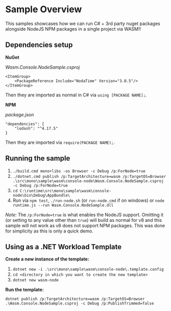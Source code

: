 # Sample Overview

This samples showcases how we can run C# + 3rd party nuget packages alongside NodeJS NPM packages in a single project via WASM!!

## Dependencies setup

**NuGet**

*Wasm.Console.NodeSample.csproj*
```
<ItemGroup>
    <PackageReference Include="NodaTime" Version="3.0.5"/>
</ItemGroup>
```
Then they are imported as normal in C# via `using [PACKAGE NAME];`.


**NPM**

*package.json*
```
"dependencies": {
    "lodash": "^4.17.5"
}
```
Then they are imported via `require(PACKAGE NAME);`.

## Running the sample
1. `./build.cmd mono+libs -os Browser -c Debug /p:ForNode=true`
2. `./dotnet.cmd publish /p:TargetArchitecture=wasm /p:TargetOS=Browser .\src\mono\sample\wasm\console-node\Wasm.Console.NodeSample.csproj -c Debug /p:ForNode=true`
3. `cd C:\runtime\src\mono\sample\wasm\console-node\bin\Debug\AppBundle\`
4. Run via `npm test`, `./run-node.sh` (or `run-node.cmd` if on windows) or `node runtime.js --run Wasm.Console.NodeSample.dll`

*Note:* The `/p:ForNode=true` is what enables the NodeJS support. Omitting it (or setting to any value other than `true`) will build as normal for v8 and this sample will not work as v8 does not support NPM packages. This was done for simplicity as this is only a quick demo.


## Using as a .NET Workload Template

**Create a new instance of the template:**

1. `dotnet new -i .\src\mono\sample\wasm\console-node\.template.config`
2. `cd <directory in which you want to create the new template>`
3. `dotnet new wasm-node`

**Run the template:**

`dotnet publish /p:TargetArchitecture=wasm /p:TargetOS=Browser .\Wasm.Console.NodeSample.csproj -c Debug /p:PublishTrimmed=false`
